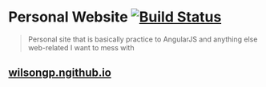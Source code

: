 # Personal Website [![Build Status](https://travis-ci.org/wilsongp/personal-site.svg?branch=master)](https://travis-ci.org/wilsongp/wilsongp.github.io)
> Personal site that is basically practice to AngularJS and anything else web-related I want to mess with

## [wilsongp.ngithub.io](www.wilsongp.github.io)
